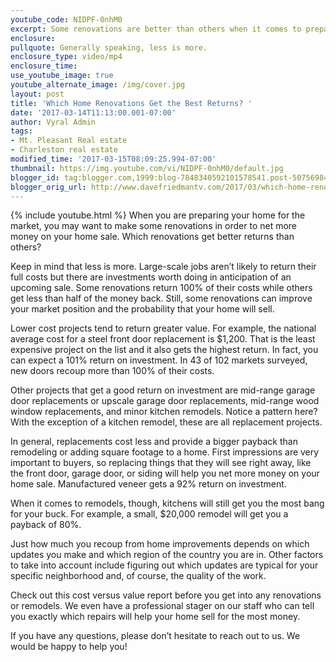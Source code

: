 ```yaml
---
youtube_code: NIDPF-0nhM0
excerpt: Some renovations are better than others when it comes to preparing your home for the market. Think about the renovation cost versus the return you will get on your investment.
enclosure:
pullquote: Generally speaking, less is more.
enclosure_type: video/mp4
enclosure_time:
use_youtube_image: true
youtube_alternate_image: /img/cover.jpg
layout: post
title: 'Which Home Renovations Get the Best Returns? '
date: '2017-03-14T11:13:00.001-07:00'
author: Vyral Admin
tags:
- Mt. Pleasant Real estate
- Charleston real estate
modified_time: '2017-03-15T08:09:25.994-07:00'
thumbnail: https://img.youtube.com/vi/NIDPF-0nhM0/default.jpg
blogger_id: tag:blogger.com,1999:blog-7848340592101578541.post-5075698451399240456
blogger_orig_url: http://www.davefriedmantv.com/2017/03/which-home-renovations-get-best-returns.html
---
```

{% include youtube.html %}
When you are preparing your home for the market, you may want to make some renovations in order to net more money on your home sale. Which renovations get better returns than others?

Keep in mind that less is more. Large-scale jobs aren’t likely to return their full costs but there are investments worth doing in anticipation of an upcoming sale. Some renovations return 100% of their costs while others get less than half of the money back. Still, some renovations can improve your market position and the probability that your home will sell.

Lower cost projects tend to return greater value. For example, the national average cost for a steel front door replacement is $1,200. That is the least expensive project on the list and it also gets the highest return. In fact, you can expect a 101% return on investment. In 43 of 102 markets surveyed, new doors recoup more than 100% of their costs.

Other projects that get a good return on investment are mid-range garage door replacements or upscale garage door replacements, mid-range wood window replacements, and minor kitchen remodels. Notice a pattern here? With the exception of a kitchen remodel, these are all replacement projects.

In general, replacements cost less and provide a bigger payback than remodeling or adding square footage to a home. First impressions are very important to buyers, so replacing things that they will see right away, like the front door, garage door, or siding will help you net more money on your home sale. Manufactured veneer gets a 92% return on investment.

When it comes to remodels, though, kitchens will still get you the most bang for your buck. For example, a small, $20,000 remodel will get you a payback of 80%.

Just how much you recoup from home improvements depends on which updates you make and which region of the country you are in. Other factors to take into account include figuring out which updates are typical for your specific neighborhood and, of course, the quality of the work.

Check out this cost versus value report before you get into any renovations or remodels. We even have a professional stager on our staff who can tell you exactly which repairs will help your home sell for the most money.

If you have any questions, please don’t hesitate to reach out to us. We would be happy to help you!
